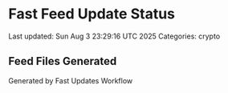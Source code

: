 # Fast Feed Update Status
Last updated: Sun Aug  3 23:29:16 UTC 2025
Categories: crypto

## Feed Files Generated

Generated by Fast Updates Workflow
